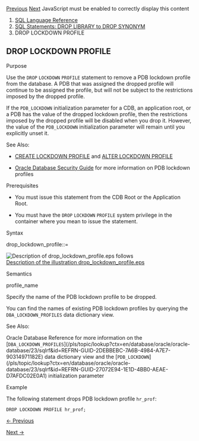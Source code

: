 [Previous](DROP-LIBRARY.md) [Next](DROP-MATERIALIZED-VIEW.md) JavaScript
must be enabled to correctly display this content

  1. [SQL Language Reference ](index.md)
  2. [ SQL Statements: DROP LIBRARY to DROP SYNONYM](SQL-Statements-DROP-LIBRARY-to-DROP-SYNONYM.md)
  3. DROP LOCKDOWN PROFILE

## DROP LOCKDOWN PROFILE

Purpose

Use the `DROP` `LOCKDOWN` `PROFILE` statement to remove a PDB lockdown profile
from the database. A PDB that was assigned the dropped profile will continue
to be assigned the profile, but will not be subject to the restrictions
imposed by the dropped profile.

If the `PDB_LOCKDOWN` initialization parameter for a CDB, an application root,
or a PDB has the value of the dropped lockdown profile, then the restrictions
imposed by the dropped profile will be disabled when you drop it. However, the
value of the `PDB_LOCKDOWN` initialization parameter will remain until you
explicitly unset it.

See Also:

  * [CREATE LOCKDOWN PROFILE](CREATE-LOCKDOWN-PROFILE.md#GUID-1CDEC3A3-F3F1-4279-9370-36AACF416E0A) and [ALTER LOCKDOWN PROFILE](ALTER-LOCKDOWN-PROFILE.md#GUID-B4029154-54A8-4B78-97C3-9CED416F1C34)

  * [Oracle Database Security Guide](/pls/topic/lookup?ctx=en/database/oracle/oracle-database/23/sqlrf&id=DBSEG-GUID-AB5E62DB-7E2A-4B5A-BA96-A2BD2DF15275) for more information on PDB lockdown profiles 

Prerequisites

  * You must issue this statement from the CDB Root or the Application Root. 

  * You must have the `DROP` `LOCKDOWN` `PROFILE` system privilege in the container where you mean to issue the statement. 

Syntax

drop_lockdown_profile::=

![Description of drop_lockdown_profile.eps
follows](https://docs.oracle.com/en/database/oracle/oracle-database/23/sqlrf/img/drop_lockdown_profile.gif)  
[Description of the illustration
drop_lockdown_profile.eps](img_text/drop_lockdown_profile.md)

Semantics

profile_name

Specify the name of the PDB lockdown profile to be dropped.

You can find the names of existing PDB lockdown profiles by querying the
`DBA_LOCKDOWN_PROFILES` data dictionary view.

See Also:

Oracle Database Reference for more information on the
[`DBA_LOCKDOWN_PROFILES`](/pls/topic/lookup?ctx=en/database/oracle/oracle-
database/23/sqlrf&id=REFRN-GUID-2DEBBEBC-7A6B-4984-A7E7-90314971182E) data
dictionary view and the
[`PDB_LOCKDOWN`](/pls/topic/lookup?ctx=en/database/oracle/oracle-
database/23/sqlrf&id=REFRN-GUID-27072E94-1E1D-4BB0-AEAE-D7AFDC02E0A1)
initialization parameter

Example

The following statement drops PDB lockdown profile `hr_prof`:

    
    
    DROP LOCKDOWN PROFILE hr_prof;


[← Previous](DROP-LIBRARY.md)

[Next →](DROP-MATERIALIZED-VIEW.md)
